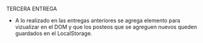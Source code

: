 TERCERA ENTREGA

* A lo realizado en las entregas anteriores se agrega elemento para vizualizar en el DOM y que los posteos que se agreguen nuevos queden guardados en el LocalStorage.